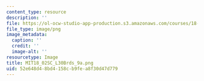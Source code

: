 ```yaml
---
content_type: resource
description: ''
file: https://ol-ocw-studio-app-production.s3.amazonaws.com/courses/18-02sc-multivariable-calculus-fall-2010/52e648d48bd4158cb9fea8f30d47d779_MIT18_02SC_L30Brds_9a.png
file_type: image/png
image_metadata:
  caption: ''
  credit: ''
  image-alt: ''
resourcetype: Image
title: MIT18_02SC_L30Brds_9a.png
uid: 52e648d4-8bd4-158c-b9fe-a8f30d47d779
---
```

